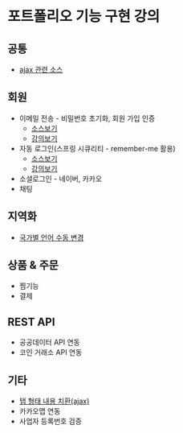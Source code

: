 # 포트폴리오 기능 구현 강의

## 공통
- [ajax 관련 소스](https://github.com/yonggyo1125/lecture_portfolio/blob/member-email/AJAX.md)
  
## 회원

- 이메일 전송 - 비밀번호 초기화, 회원 가입 인증
  - [소스보기](https://github.com/yonggyo1125/lecture_portfolio/tree/member-email)
  - [강의보기](https://github.com/yonggyo1125/lecture_portfolio/blob/member-email/MEMBER_EMAIL.md)
- 자동 로그인(스프링 시큐리티 - remember-me 활용)
  - [소스보기](https://github.com/yonggyo1125/lecture_portfolio/tree/member-remember-me)
  - [강의보기](https://github.com/yonggyo1125/lecture_portfolio/blob/member-remember-me/MEMBER_REMEMBER_ME.md)
- 소셜로그인 - 네이버, 카카오
- 채팅

## 지역화
- [국가별 언어 수동 변경](https://github.com/yonggyo1125/lecture_portfolio/blob/localization/LOCALIZATION.md)

## 상품 & 주문 
- 찜기능
- 결제

## REST API 
- 공공데이터 API 연동
- 코인 거래소 API 연동

## 기타

- [탭 형태 내용 치환(ajax)](https://github.com/yonggyo1125/lecture_portfolio/blob/tab/TAB.md)
- 카카오맵 연동
- 사업자 등록번호 검증
